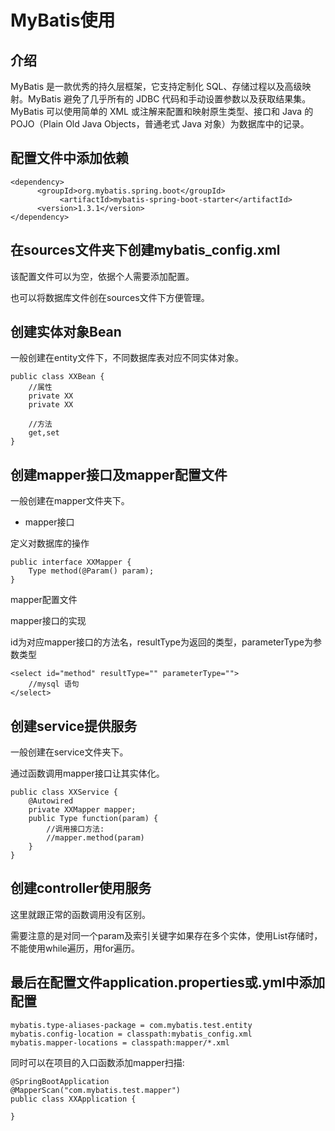 # MyBatis使用

## 介绍

 MyBatis 是一款优秀的持久层框架，它支持定制化 SQL、存储过程以及高级映射。MyBatis 避免了几乎所有的 JDBC 代码和手动设置参数以及获取结果集。MyBatis 可以使用简单的 XML 或注解来配置和映射原生类型、接口和 Java 的 POJO（Plain Old Java Objects，普通老式 Java 对象）为数据库中的记录。 

## 配置文件中添加依赖

```
<dependency>
      <groupId>org.mybatis.spring.boot</groupId>
           <artifactId>mybatis-spring-boot-starter</artifactId>
      <version>1.3.1</version>
</dependency>
```

## 在sources文件夹下创建mybatis_config.xml

该配置文件可以为空，依据个人需要添加配置。

也可以将数据库文件创在sources文件下方便管理。

## 创建实体对象Bean

一般创建在entity文件下，不同数据库表对应不同实体对象。

```
public class XXBean {
    //属性
	private XX
	private XX
	
	//方法
	get,set
}
```

## 创建mapper接口及mapper配置文件

一般创建在mapper文件夹下。

- mapper接口

定义对数据库的操作

```
public interface XXMapper {
	Type method(@Param() param);
}
```

mapper配置文件

mapper接口的实现

id为对应mapper接口的方法名，resultType为返回的类型，parameterType为参数类型

```
<select id="method" resultType="" parameterType="">
	//mysql 语句
</select>
```

## 创建service提供服务

一般创建在service文件夹下。

通过函数调用mapper接口让其实体化。

```
public class XXService {
	@Autowired
	private XXMapper mapper;
	public Type function(param) {
		//调用接口方法:
		//mapper.method(param)
	}
}
```

## 创建controller使用服务

这里就跟正常的函数调用没有区别。

需要注意的是对同一个param及索引关键字如果存在多个实体，使用List存储时，不能使用while遍历，用for遍历。

## 最后在配置文件application.properties或.yml中添加配置

```
mybatis.type-aliases-package = com.mybatis.test.entity
mybatis.config-location = classpath:mybatis_config.xml
mybatis.mapper-locations = classpath:mapper/*.xml
```

同时可以在项目的入口函数添加mapper扫描:

```
@SpringBootApplication
@MapperScan("com.mybatis.test.mapper")
public class XXApplication {

}
```

